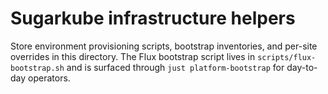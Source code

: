 # Sugarkube infrastructure helpers

Store environment provisioning scripts, bootstrap inventories, and per-site overrides in
this directory. The Flux bootstrap script lives in `scripts/flux-bootstrap.sh` and is
surfaced through `just platform-bootstrap` for day-to-day operators.
